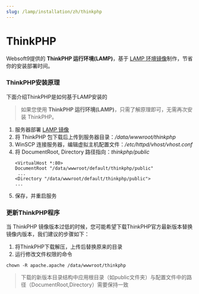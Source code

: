 ```yaml
---
slug: /lamp/installation/zh/thinkphp
---
```

# ThinkPHP

Websoft9提供的 **ThinkPHP 运行环境(LAMP)**，基于 [LAMP 环境镜像](https://support.websoft9.com/docs/lamp/zh)制作，节省你的安装部署时间。

### ThinkPHP安装原理

下面介绍ThinkPHP是如何基于LAMP安装的

> 如果您使用 **ThinkPHP 运行环境(LAMP)**，只需了解原理即可，无需再次安装 ThinkPHP。

1. 服务器部署 [LAMP 镜像](https://support.websoft9.com/docs/lamp/zh)
2. 将 ThinkPHP 包下载后上传到服务器目录：*/data/wwwroot/thinkphp*
3. WinSCP 连接服务器，编辑虚拟主机配置文件：*/etc/httpd/vhost/vhost.conf* 
4. 将 DocumentRoot, Directory 路径指向：*thinkphp/public*
   ~~~
   <VirtualHost *:80>
   DocumentRoot "/data/wwwroot/default/thinkphp/public"
    ...
   <Directory "/data/wwwroot/default/thinkphp/public">
   ...
   ~~~
5. 保存，并重启服务

### 更新ThinkPHP程序

当 ThinkPHP 镜像版本过低的时候，您可能希望下载ThinkPHP官方最新版本替换镜像内版本，我们建议的步骤如下：

 1. 将ThinkPHP下载解压，上传后替换原来的目录
 2. 运行修改文件权限的命令
   ~~~
   chown -R apache.apache /data/wwwroot/thinkphp
   ~~~
   
 >下载的新版本目录结构中应用根目录（如public文件夹）与配置文件中的路径（DocumentRoot,Directory）需要保持一致